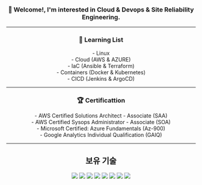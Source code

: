 ### <div align="center"> 👋 Welcome!, I'm interested in Cloud & Devops & Site Reliability Engineering. </div>

* * *

### <div align="center"> 📕 Learning List </div>
<div align="center"> - Linux </div>
<div align="center"> - Cloud (AWS & AZURE) </div>
<div align="center"> - IaC (Ansible & Terraform) </div>
<div align="center"> - Containers (Docker & Kubernetes) </div>
<div align="center"> - CICD (Jenkins & ArgoCD) </div>



* * *

### <div align="center"> 🏆 Certificattion </div>
<div align="center">
- AWS Certified Solutions Architect - Associate (SAA)<br>
- AWS Certified Sysops Administrator - Associate (SOA)<br>
- Microsoft Certified: Azure Fundamentals (Az-900) <br>
- Google Analytics Individual Qualification (GAIQ) <br>
</div>

* * *

## <div align="center">보유 기술</div>

<div align="center">
  
  <img src="https://img.shields.io/badge/docker-384d54?style=flat-square&logo=docker&logoColor=0db7ed"/>
  <img src="https://img.shields.io/badge/ansible-white?style=flat-square&logo=ansible&logoColor=black"/>
  <img src="https://img.shields.io/badge/terraform-946cee?style=flat-square&logo=terraform&logoColor=white"/>
  <img src="https://img.shields.io/badge/Linux-black?style=flat-square&logo=Linux&logoColor=white"/>
  <img src="https://img.shields.io/badge/ArgoCD-4479A1?style=flat-square&logo=Argo&logoColor=orange"/>
  <img src="https://img.shields.io/badge/jenkins-f7f1da?style=flat-square&logo=jenkins&logoColor=black"/>
  <img src="https://img.shields.io/badge/kubernetes-3970e4?style=flat-square&logo=kubernetes&logoColor=white"/>
  <img src="https://img.shields.io/badge/Python-3776AB?style=flat-square&logo=Python&logoColor=white"/> 

</div>
